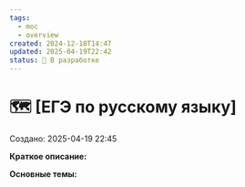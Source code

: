 ```yaml
---
tags:
  - moc
  - overview
created: 2024-12-18T14:47
updated: 2025-04-19T22:42
status: 🚧 В разработке
---
```


# 🗺️ **[ЕГЭ по русскому языку]**

Создано: 2025-04-19 22:45

**Краткое описание:**  



**Основные темы:**



